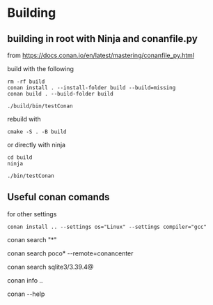 # Building



## building in root with Ninja  and conanfile.py

from https://docs.conan.io/en/latest/mastering/conanfile_py.html

build with the following
```
rm -rf build
conan install . --install-folder build --build=missing
conan build . --build-folder build

./build/bin/testConan 

```
rebuild with
```
cmake -S . -B build

```
or directly with ninja
```
cd build
ninja

./bin/testConan 
```

## Useful conan comands 

for other settings
```
conan install .. --settings os="Linux" --settings compiler="gcc"
```
conan search "*"

 conan search poco* --remote=conancenter

 conan search sqlite3/3.39.4@

conan info ..

conan --help


